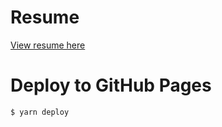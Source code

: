 # Resume

[View resume here](https://kevinvanleer.github.io/resume/)

# Deploy to GitHub Pages

```
$ yarn deploy
```
